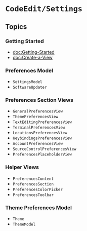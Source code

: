 # ``CodeEdit/Settings``

## Topics

### Getting Started

- <doc:Getting-Started>
- <doc:Create-a-View>

### Preferences Model

- ``SettingsModel``
- ``SoftwareUpdater``

### Preferences Section Views

- ``GeneralPreferencesView``
- ``ThemePreferencesView``
- ``TextEditingPreferencesView``
- ``TerminalPreferencesView``
- ``LocationsPreferencesView``
- ``KeybindingsPreferencesView``
- ``AccountPreferencesView``
- ``SourceControlPreferencesView``
- ``PreferencesPlaceholderView``

### Helper Views

- ``PreferencesContent``
- ``PreferencesSection``
- ``PreferencesColorPicker``
- ``PreferencesToolbar``

### Theme Preferences Model

- ``Theme``
- ``ThemeModel``
